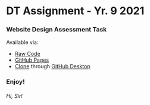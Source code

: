 # DT Assignment - Yr. 9 2021
### Website Design Assessment Task
Available via:
* [Raw Code](https://github.com/TurnipGuy30/DT-Assignment-Yr-9-2021/tree/main/Site%20Files)
* [GitHub Pages](https://turnipguy30.github.io/DT-Assignment-Yr-9-2021/Site%20Files/index.html)
* [Clone](x-github-client://openRepo/https://github.com/TurnipGuy30/DT-Assignment-Yr-9-2021) through [GitHub Desktop](https://desktop.github.com/)
### Enjoy!
###### Hi, Sir!